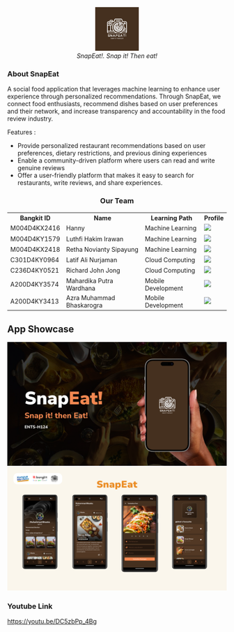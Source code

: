 <div align="center">
    <img src="/assets/logo.jpeg" width="100" height="100"><br>
    <i>SnapEat!.</i>
    <i>Snap it! Then eat!</i>
</div>

### About SnapEat
A social food application that leverages machine learning to enhance user experience through personalized recommendations. Through SnapEat, we connect food enthusiasts, recommend dishes based on user preferences and their network, and increase transparency and accountability in the food review industry. 

  Features :
- Provide personalized restaurant recommendations based on user preferences, dietary restrictions, and previous dining experiences  
- Enable a community-driven platform where users can read and write genuine reviews
- Offer a user-friendly platform that makes it easy to search for restaurants, write reviews, and share experiences.

<div align="center">
  <h3>Our Team</h3>
  <table align="center">
    <tr>
      <th>Bangkit ID</th>
      <th>Name</th>
      <th>Learning Path</th>
      <th>Profile</th>
    </tr>
    <tr>
      <td>M004D4KX2416</td>
      <td>Hanny</td>
      <td>Machine Learning</td>
      <td>
        <a href="https://github.com/hanhanhanny"><img src="https://img.shields.io/badge/github-121013?style=for-the-badge&logo=github&logoColor=white"></a>
      </td>
    </tr>
    <tr>
      <td>M004D4KY1579</td>
      <td>Luthfi Hakim Irawan</td>
      <td>Machine Learning</td>
      <td>
        <a href="https://github.com/LuthfiHakimI"><img src="https://img.shields.io/badge/github-121013?style=for-the-badge&logo=github&logoColor=white"></a>
      </td>
    </tr>
    <tr>
      <td>M004D4KX2418 </td>
      <td>Retha Novianty Sipayung</td>
      <td>Machine Learning</td>
      <td>
        <a href="https://github.com/rethaaspy"><img src="https://img.shields.io/badge/github-121013?style=for-the-badge&logo=github&logoColor=white"></a>
      </td>
    </tr>
    <tr>
      <td>C301D4KY0964</td>
      <td>Latif Ali Nurjaman</td>
      <td>Cloud Computing</td>
      <td>
        <a href="https://github.com/12ATIF"><img src="https://img.shields.io/badge/github-121013?style=for-the-badge&logo=github&logoColor=white"></a>
      </td>
    </tr>
    <tr>
      <td>C236D4KY0521</td>
      <td>Richard John Jong</td>
      <td>Cloud Computing</td>
      <td>
        <a href="https://github.com/chaddjong"><img src="https://img.shields.io/badge/github-121013?style=for-the-badge&logo=github&logoColor=white"></a>
      </td>
    </tr>
    <tr>
      <td>A200D4KY3574</td>
      <td>Mahardika Putra Wardhana</td>
      <td>Mobile Development</td>
      <td>
        <a href="https://github.com/ardwiinoo"><img src="https://img.shields.io/badge/github-121013?style=for-the-badge&logo=github&logoColor=white"></a>
      </td>
    </tr>
    <tr>
      <td>A200D4KY3413</td>
      <td>Azra Muhammad Bhaskarogra</td>
      <td>Mobile Development</td>
      <td>
        <a href="https://github.com/ZhahranyC"><img src="https://img.shields.io/badge/github-121013?style=for-the-badge&logo=github&logoColor=white"></a>
      </td>
    </tr>
  </table>
</div>

<!-- ### TBA -->
## App Showcase
<img src="/assets/cover.png">
<img src="/assets/pages.png">

### Youtube Link
https://youtu.be/DC5zbPp_4Bg